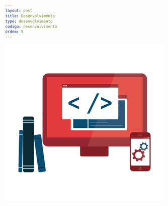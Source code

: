 ```yaml
---
layout: post
title: Desenvolvimento
type: desenvolvimento
codigo: desenvolvimento
ordem: 5
---
```

![Desenvolvimento](development.png)
